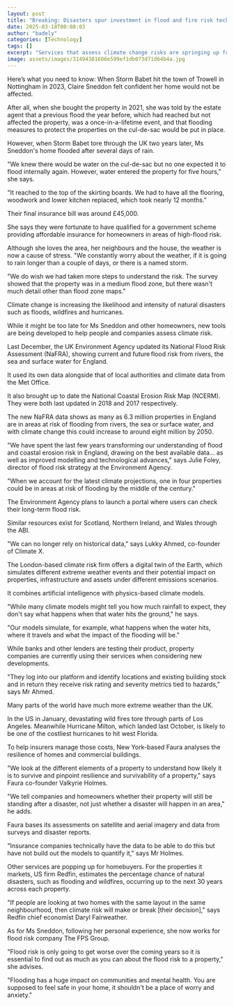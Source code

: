```yaml
---
layout: post
title: "Breaking: Disasters spur investment in flood and fire risk tech"
date: 2025-03-18T00:08:03
author: "badely"
categories: [Technology]
tags: []
excerpt: "Services that assess climate change risks are springing up for home buyers, insurers and lenders."
image: assets/images/31494381686e599ef1db073d71d64b4a.jpg
---
```


Here’s what you need to know: When Storm Babet hit the town of Trowell in Nottingham in 2023, Claire Sneddon felt confident her home would not be affected.

After all, when she bought the property in 2021, she was told by the estate agent that a previous flood the year before, which had reached but not affected the property, was a once-in-a-lifetime event, and that flooding measures to protect the properties on the cul-de-sac would be put in place.

However, when Storm Babet tore through the UK two years later, Ms Sneddon's home flooded after several days of rain.

"We knew there would be water on the cul-de-sac but no one expected it to flood internally again. However, water entered the property for five hours," she says.

"It reached to the top of the skirting boards. We had to have all the flooring, woodwork and lower kitchen replaced, which took nearly 12 months." 

Their final insurance bill was around £45,000. 

She says they were fortunate to have qualified for a government scheme providing affordable insurance for homeowners in areas of high-flood risk.

Although she loves the area, her neighbours and the house, the weather is now a cause of stress. "We constantly worry about the weather, if it is going to rain longer than a couple of days, or there is a named storm. 

"We do wish we had taken more steps to understand the risk. The survey showed that the property was in a medium flood zone, but there wasn't much detail other than flood zone maps."

Climate change is increasing the likelihood and intensity of natural disasters such as floods, wildfires and hurricanes.

While it might be too late for Ms Sneddon and other homeowners, new tools are being developed to help people and companies assess climate risk. 

Last December, the UK Environment Agency updated its National Flood Risk Assessment (NaFRA), showing current and future flood risk from rivers, the sea and surface water for England.

It used its own data alongside that of local authorities and climate data from the Met Office.

It also brought up to date the National Coastal Erosion Risk Map (NCERM). They were both last updated in 2018 and 2017 respectively.

The new NaFRA data shows as many as 6.3 million properties in England are in areas at risk of flooding from rivers, the sea or surface water, and with climate change this could increase to around eight million by 2050.

"We have spent the last few years transforming our understanding of flood and coastal erosion risk in England, drawing on the best available data... as well as improved modelling and technological advances," says Julie Foley, director of flood risk strategy at the Environment Agency.

"When we account for the latest climate projections, one in four properties could be in areas at risk of flooding by the middle of the century."

The Environment Agency plans to launch a portal where users can check their long-term flood risk. 

Similar resources exist for Scotland, Northern Ireland, and Wales through the ABI.

"We can no longer rely on historical data," says Lukky Ahmed, co-founder of Climate X. 

The London-based climate risk firm offers a digital twin of the Earth, which simulates different extreme weather events and their potential impact on properties, infrastructure and assets under different emissions scenarios.

It combines artificial intelligence with physics-based climate models.

"While many climate models might tell you how much rainfall to expect, they don't say what happens when that water hits the ground," he says.

"Our models simulate, for example, what happens when the water hits, where it travels and what the impact of the flooding will be."

While banks and other lenders are testing their product, property companies are currently using their services when considering new developments.

"They log into our platform and identify locations and existing building stock and in return they receive risk rating and severity metrics tied to hazards," says Mr Ahmed.

Many parts of the world have much more extreme weather than the UK.

In the US in January, devastating wild fires tore through parts of Los Angeles. Meanwhile Hurricane Milton, which landed last October, is likely to be one of the costliest hurricanes to hit west Florida.

To help insurers manage those costs, New York-based Faura analyses the resilience of homes and commercial buildings.

"We look at the different elements of a property to understand how likely it is to survive and pinpoint resilience and survivability of a property," says Faura co-founder Valkyrie Holmes.

"We tell companies and homeowners whether their property will still be standing after a disaster, not just whether a disaster will happen in an area," he adds.

Faura bases its assessments on satellite and aerial imagery and data from surveys and disaster reports.

"Insurance companies technically have the data to be able to do this but have not build out the models to quantify it," says Mr Holmes.

Other services are popping up for homebuyers. For the properties it markets, US firm Redfin, estimates the percentage chance of natural disasters, such as flooding and wildfires, occurring up to the next 30 years across each property.

"If people are looking at two homes with the same layout in the same neighbourhood, then climate risk will make or break [their decision]," says Redfin chief economist Daryl Fairweather.

As for Ms Sneddon, following her personal experience, she now works for flood risk company The FPS Group.

"Flood risk is only going to get worse over the coming years so it is essential to find out as much as you can about the flood risk to a property," she advises.

"Flooding has a huge impact on communities and mental health. You are supposed to feel safe in your home, it shouldn't be a place of worry and anxiety."

